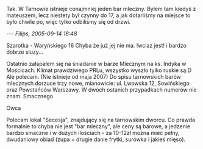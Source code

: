 Tak. W Tarnowie istnieje conajmniej jeden bar mleczny. Byłem tam kiedyś z mateuszem, lecz niestety był czynny do 17, a jak dotarliśmy na miejsce to było chwile po, więc tylko odbiliśmy się od drzwi.

 --- *Filips, 2005-09-14 18:48*

Szarotka - Waryńskiego 16 Chyba że już jej nie ma. !wciaz jest! i bardzo dobrze sluzy...

Ostatnio załapałem się na śniadanie w barze Mlecznym na ks. Indyka w Mościcach. Klimat prawdziwego PRLu, wszystko wyszło tylko ruskie są:D Ale polecam. (Nie istnieje od maja 2007)
Do spisu tarnowskich barów mlecznych dorzuce trzy nowe, mianowicie: ul. Lwowska 12, Sowińskiego oraz Powstańców Warszawy. W dwóch ostanich przypadkach numerów nie znam. Smacznego 

Owca

Polecam lokal "Secesja", znajdujący się na tarnowskim dworcu. Co prawda formalnie to chyba nie jest "bar mleczny", ale ceny są barowe, a jedzenie bardzo smaczne i w dużych ilościach - za 10-12zł można mieć pełny, dwudaniowy obiad (zupa + drugie danie frytki, surówka i jakieś mięso).
